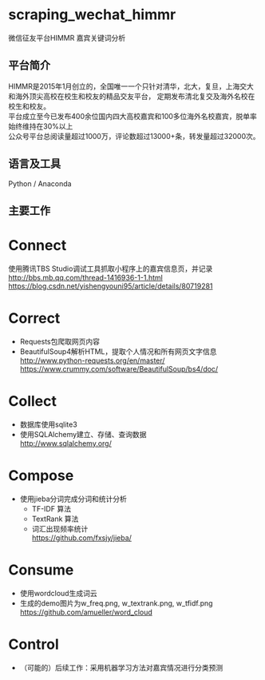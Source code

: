 # scraping_wechat_himmr</br>
微信征友平台HIMMR 嘉宾关键词分析

## 平台简介
HIMMR是2015年1月创立的，全国唯一一个只针对清华，北大，复旦，上海交大和海外顶尖高校在校生和校友的精品交友平台，
定期发布清北复交及海外名校在校生和校友。</br>
平台成立至今已发布400余位国内四大高校嘉宾和100多位海外名校嘉宾，脱单率始终维持在30%以上</br>
公众号平台总阅读量超过1000万，评论数超过13000+条，转发量超过32000次。

## 语言及工具
Python / Anaconda

## 主要工作
Connect
========
使用腾讯TBS Studio调试工具抓取小程序上的嘉宾信息页，并记录</br>
http://bbs.mb.qq.com/thread-1416936-1-1.html</br>
https://blog.csdn.net/yishengyouni95/article/details/80719281

Correct
========
* Requests包爬取网页内容
* BeautifulSoup4解析HTML，提取个人情况和所有网页文字信息</br>
http://www.python-requests.org/en/master/</br>
https://www.crummy.com/software/BeautifulSoup/bs4/doc/

Collect
========
* 数据库使用sqlite3
* 使用SQLAlchemy建立、存储、查询数据</br>
http://www.sqlalchemy.org/

Compose
========
* 使用jieba分词完成分词和统计分析
	* TF-IDF 算法
	* TextRank 算法
	* 词汇出现频率统计</br>
https://github.com/fxsjy/jieba/

Consume
========
* 使用wordcloud生成词云
* 生成的demo图片为w_freq.png, w_textrank.png, w_tfidf.png</br>
https://github.com/amueller/word_cloud

Control
========
* （可能的）后续工作：采用机器学习方法对嘉宾情况进行分类预测

